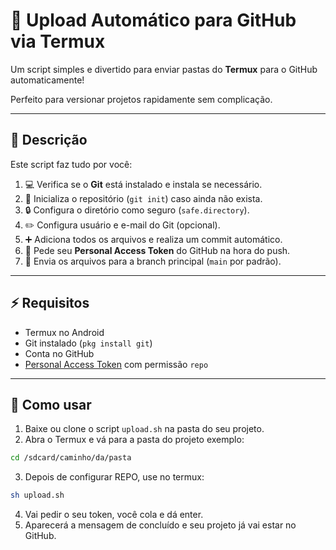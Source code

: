 # 🚀 Upload Automático para GitHub via Termux

Um script simples e divertido para enviar pastas do **Termux** para o GitHub automaticamente!  

Perfeito para versionar projetos rapidamente sem complicação.

---

## 📝 Descrição

Este script faz tudo por você:

1. 💻 Verifica se o **Git** está instalado e instala se necessário.  
2. 📂 Inicializa o repositório (`git init`) caso ainda não exista.  
3. 🔒 Configura o diretório como seguro (`safe.directory`).  
4. ✏️ Configura usuário e e-mail do Git (opcional).  
5. ➕ Adiciona todos os arquivos e realiza um commit automático.  
6. 🔑 Pede seu **Personal Access Token** do GitHub na hora do push.  
7. 🚀 Envia os arquivos para a branch principal (`main` por padrão).  

---

## ⚡ Requisitos

- Termux no Android  
- Git instalado (`pkg install git`)  
- Conta no GitHub  
- [Personal Access Token](https://github.com/settings/tokens) com permissão `repo`  

---

## 🚀 Como usar

1. Baixe ou clone o script `upload.sh` na pasta do seu projeto.  
2. Abra o Termux e vá para a pasta do projeto exemplo:
```bash
cd /sdcard/caminho/da/pasta
```
3. Depois de configurar REPO, use no termux:
```bash
sh upload.sh
```
4. Vai pedir o seu token, você cola e dá enter.
5. Aparecerá a mensagem de concluído e seu projeto já vai estar no GitHub.

